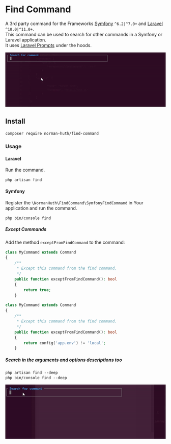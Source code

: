 # Find Command

A 3rd party command for the Frameworks [Symfony](https://symfony.com/) `^6.2|^7.0+` and [Laravel](https://laravel.com) `^10.0|^11.0+`.  
This command can be used to search for other commands in a Symfony or Laravel application.  
It uses [Laravel Prompts](https://laravel.com/docs/prompts) under the hoods.

![preview](https://raw.githubusercontent.com/Muetze42/find-command/main/docs/preview.gif)

## Install

```shell
composer require norman-huth/find-command
```

### Usage

#### Laravel

Run the command.

```shell
php artisan find
```

#### Symfony

Register the `\NormanHuth\FindCommand\SymfonyFindCommand` in Your application and run the command.

```shell
php bin/console find
```

##### Except Commands

Add the method `exceptFromFindCommand` to the command:
```php
class MyCommand extends Command
{
    /**
     * Except this command from the find command.
     */
    public function exceptFromFindCommand(): bool
    {
        return true;
    }
```

```php
class MyCommand extends Command
{
    /**
     * Except this command from the find command.
     */
    public function exceptFromFindCommand(): bool
    {
        return config('app.env') != 'local';
    }
```

##### Search in the arguments and options descriptions too

```shell
php artisan find --deep
php bin/console find --deep
```

![preview](https://raw.githubusercontent.com/Muetze42/find-command/main/docs/preview-deep.gif)
